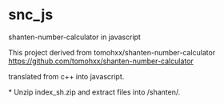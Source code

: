 # snc_js
shanten-number-calculator in javascript

This project derived from tomohxx/shanten-number-calculator
https://github.com/tomohxx/shanten-number-calculator

translated from c++ into javascript.

\* Unzip index_sh.zip and extract files into /shanten/. 

